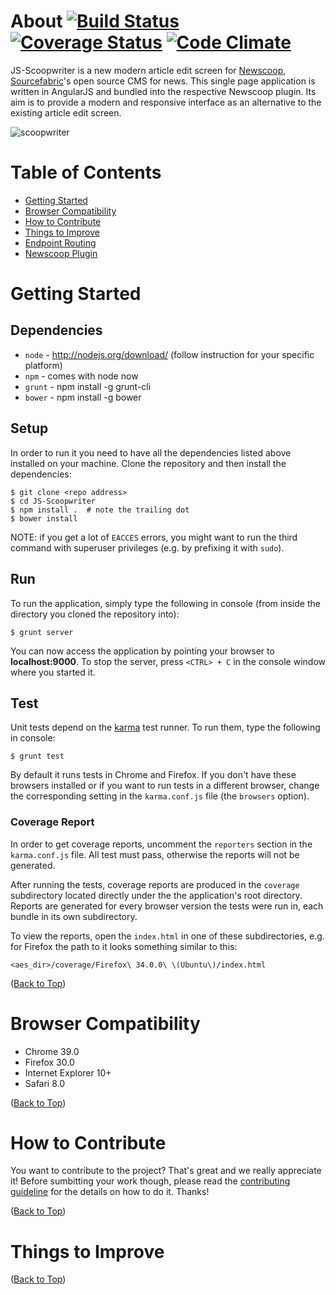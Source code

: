 # <a name="top"></a>About  [![Build Status](https://travis-ci.org/newscoop/JS-Scoopwriter.svg?branch=master)](https://travis-ci.org/newscoop/JS-Scoopwriter) [![Coverage Status](https://coveralls.io/repos/newscoop/JS-Scoopwriter/badge.svg?branch=master&service=github)](https://coveralls.io/github/newscoop/JS-Scoopwriter?branch=master) [![Code Climate](https://codeclimate.com/github/newscoop/JS-Scoopwriter/badges/gpa.svg)](https://codeclimate.com/github/newscoop/JS-Scoopwriter)

JS-Scoopwriter is a new modern article edit screen for
[Newscoop](https://github.com/sourcefabric/Newscoop),
[Sourcefabric](https://www.sourcefabric.org)'s open source CMS for news. This single page application is written in AngularJS and bundled into the respective Newscoop plugin. Its aim is to provide a modern and responsive interface as an alternative to the existing article edit screen.

![scoopwriter](http://i60.tinypic.com/wiwuf8.png)

# Table of Contents

* [Getting Started](#gettingStarted)
* [Browser Compatibility](#compatibility)
* [How to Contribute](#contribute)
* [Things to Improve](#toImprove)
* [Endpoint Routing](ROUTING.md)
* [Newscoop Plugin](PLUGIN.md)

# <a name="gettingStarted"></a>Getting Started
## Dependencies
* `node` - http://nodejs.org/download/ (follow instruction for your specific platform)
* `npm` - comes with node now
* `grunt` - npm install -g grunt-cli
* `bower` - npm install -g bower

## Setup
In order to run it you need to have all the dependencies listed
above installed on your machine. Clone the repository and then 
install the dependencies:

    $ git clone <repo address>
    $ cd JS-Scoopwriter
    $ npm install .  # note the trailing dot
    $ bower install

NOTE: if you get a lot of `EACCES` errors, you might want to run the third
command with superuser privileges (e.g. by prefixing it with `sudo`).

## Run

To run the application, simply type the following in console (from inside
the directory you cloned the repository into):

    $ grunt server

You can now access the application by pointing your browser to
**localhost:9000**. To stop the server, press `<CTRL> + C` in the console
window where you started it.

## Test

Unit tests depend on the [karma](http://karma-runner.github.io/) test runner.
To run them, type the following in console:

    $ grunt test

By default it runs tests in Chrome and Firefox. If you don't have these
browsers installed or if you want to run tests in a different browser, change
the corresponding setting in the `karma.conf.js` file (the `browsers` option).

### <a name="testCoverage"></a>Coverage Report
In order to get coverage reports, uncomment the `reporters` section in the
`karma.conf.js` file. All test must pass, otherwise the reports will not be
generated.

After running the tests, coverage reports are produced in the `coverage`
subdirectory located directly under the the application's root directory.
Reports are generated for every browser version the tests were run in, each
bundle in its own subdirectory.

To view the reports, open the `index.html` in one of these subdirectories, e.g.
for Firefox the path to it looks something similar to this:

`<aes_dir>/coverage/Firefox\ 34.0.0\ \(Ubuntu\)/index.html`

([Back to Top](#top))

# <a name="compatibility"></a>Browser Compatibility

* Chrome 39.0
* Firefox 30.0
* Internet Explorer 10+
* Safari 8.0

([Back to Top](#top))

# <a name="contribute"></a>How to Contribute

You want to contribute to the project? That's great and we really appreciate
it! Before sumbitting your work though, please read the
[contributing guideline](CONTRIBUTING.md) for the details on how to do it.
Thanks!

([Back to Top](#top))

# <a name="toImprove"></a>Things to Improve


([Back to Top](#top))
